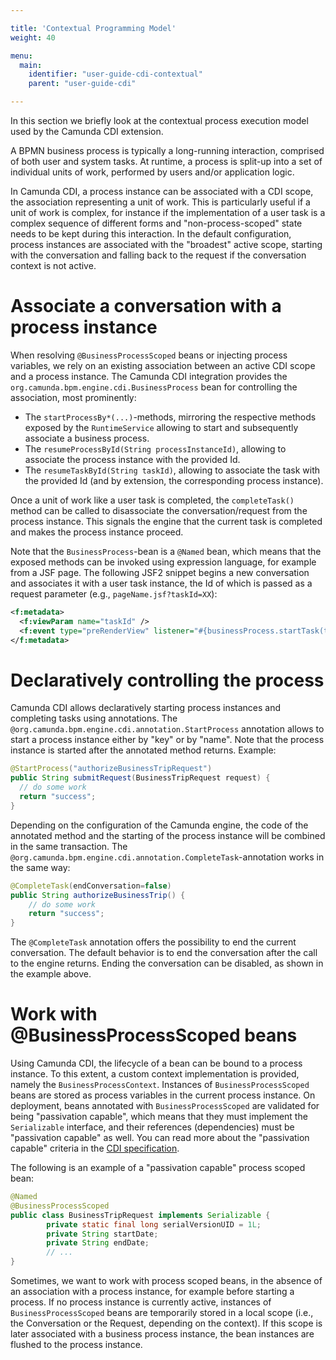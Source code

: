 ```yaml
---

title: 'Contextual Programming Model'
weight: 40

menu:
  main:
    identifier: "user-guide-cdi-contextual"
    parent: "user-guide-cdi"

---
```


In this section we briefly look at the contextual process execution model used by the Camunda CDI extension.

A BPMN business process is typically a long-running interaction, comprised of both user and system tasks.
At runtime, a process is split-up into a set of individual units of work, performed by users and/or application logic.

In Camunda CDI, a process instance can be associated with a CDI scope, the association representing a unit of work.
This is particularly useful if a unit of work is complex, for instance if the implementation of a user task is a complex sequence
of different forms and "non-process-scoped" state needs to be kept during this interaction. In the default configuration,
process instances are associated with the "broadest" active scope, starting with the conversation and falling back to the request
if the conversation context is not active.

# Associate a conversation with a process instance

When resolving `@BusinessProcessScoped` beans or injecting process variables, we rely on an existing association between an active CDI scope and a process instance.
The Camunda CDI integration provides the `org.camunda.bpm.engine.cdi.BusinessProcess` bean for controlling the association, most prominently:

* The `startProcessBy*(...)`-methods, mirroring the respective methods exposed by the `RuntimeService` allowing to start and subsequently associate a business process.
* The `resumeProcessById(String processInstanceId)`, allowing to associate the process instance with the provided Id.
* The `resumeTaskById(String taskId)`, allowing to associate the task with the provided Id (and by extension, the corresponding process instance).

Once a unit of work like a user task is completed, the `completeTask()` method can be called to disassociate the conversation/request from the process instance.
This signals the engine that the current task is completed and makes the process instance proceed.

Note that the `BusinessProcess`-bean is a `@Named` bean, which means that the exposed methods can be invoked using expression language, for example from a JSF page.
The following JSF2 snippet begins a new conversation and associates it with a user task instance, the Id of which is passed as a request parameter (e.g., `pageName.jsf?taskId=XX`):

```xml
<f:metadata>
  <f:viewParam name="taskId" />
  <f:event type="preRenderView" listener="#{businessProcess.startTask(taskId, true)}" />
</f:metadata>
```

# Declaratively controlling the process

Camunda CDI allows declaratively starting process instances and completing tasks using annotations. 
The `@org.camunda.bpm.engine.cdi.annotation.StartProcess` annotation allows to start a process instance either by "key" or by "name". 
Note that the process instance is started after the annotated method returns. Example:

```java
@StartProcess("authorizeBusinessTripRequest")
public String submitRequest(BusinessTripRequest request) {
  // do some work
  return "success";
}
```

Depending on the configuration of the Camunda engine, the code of the annotated method and the starting of the process
instance will be combined in the same transaction. The `@org.camunda.bpm.engine.cdi.annotation.CompleteTask`-annotation
works in the same way:

```java
@CompleteTask(endConversation=false)
public String authorizeBusinessTrip() {
    // do some work
    return "success";
}
```

The `@CompleteTask` annotation offers the possibility to end the current conversation. The default behavior is to end the conversation
after the call to the engine returns. Ending the conversation can be disabled, as shown in the example above.

# Work with @BusinessProcessScoped beans

Using Camunda CDI, the lifecycle of a bean can be bound to a process instance. To this extent, a custom context implementation is provided,
namely the `BusinessProcessContext`. Instances of `BusinessProcessScoped` beans are stored as process variables in the current process instance.
On deployment, beans annotated with `BusinessProcessScoped` are validated for being "passivation capable", which means that they must implement
the `Serializable` interface, and their references (dependencies) must be "passivation capable" as well. You can read more about the
"passivation capable" criteria in the [CDI specification](https://docs.jboss.org/cdi/spec/1.0/html_single/#passivatingscope). 

The following is an example of a "passivation capable" process scoped bean:

```java
@Named
@BusinessProcessScoped
public class BusinessTripRequest implements Serializable {
        private static final long serialVersionUID = 1L;
        private String startDate;
        private String endDate;
        // ...
}
```

Sometimes, we want to work with process scoped beans, in the absence of an association with a process instance,
for example before starting a process. If no process instance is currently active, instances of `BusinessProcessScoped`
beans are temporarily stored in a local scope (i.e., the Conversation or the Request, depending on the context).
If this scope is later associated with a business process instance, the bean instances are flushed to the process instance.
